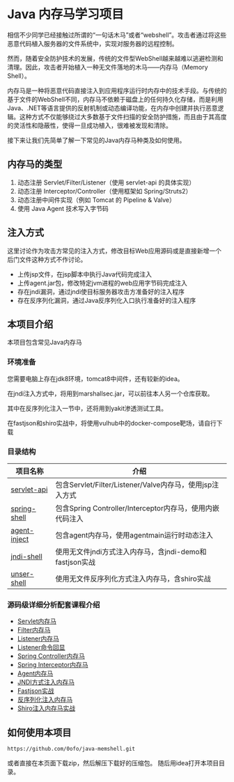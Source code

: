 # Java 内存马学习项目

相信不少同学已经接触过所谓的“一句话木马”或者“webshell”。攻击者通过将这些恶意代码植入服务器的文件系统中，实现对服务器的远程控制。

然而，随着安全防护技术的发展，传统的文件型WebShell越来越难以逃避检测和清理。因此，攻击者开始植入一种无文件落地的木马——内存马（Memory Shell）。

内存马是一种将恶意代码直接注入到应用程序运行时内存中的技术手段。与传统的基于文件的WebShell不同，内存马不依赖于磁盘上的任何持久化存储，而是利用Java、.NET等语言提供的反射机制或动态编译功能，在内存中创建并执行恶意逻辑。这种方式不仅能够绕过大多数基于文件扫描的安全防护措施，而且由于其高度的灵活性和隐蔽性，使得一旦成功植入，很难被发现和清除。

接下来让我们先简单了解一下常见的Java内存马种类及如何使用。

## 内存马的类型

1. 动态注册 Servlet/Filter/Listener（使用 servlet-api 的具体实现）
2. 动态注册 Interceptor/Controller（使用框架如 Spring/Struts2）
3. 动态注册中间件实现（例如 Tomcat 的 Pipeline &amp; Valve）
4. 使用 Java Agent 技术写入字节码

## 注入方式

这里讨论作为攻击方常见的注入方式，修改目标Web应用源码或是直接新增一个后门文件这种方式不作讨论。

- 上传jsp文件，在jsp脚本中执行Java代码完成注入
- 上传agent.jar包，修改特定jvm进程的web应用字节码完成注入
- 存在jndi漏洞，通过jndi使目标服务器攻击方准备好的注入程序
- 存在反序列化漏洞，通过Java反序列化入口执行准备好的注入程序

## 本项目介绍

本项目包含常见Java内存马

### 环境准备

您需要电脑上存在jdk8环境，tomcat8中间件，还有较新的idea。

在jndi注入方式中，将用到marshallsec.jar，可以前往本人另一个仓库获取。

其中在反序列化注入一节中，还将用到yakit渗透测试工具。

在fastjson和shiro实战中，将使用vulhub中的docker-compose靶场，请自行下载

### 目录结构

| 项目名称                                   | 介绍                                           |
|----------------------------------------|----------------------------------------------|
| [servlet-api](servlet-api/README.md)   | 包含Servlet/Filter/Listener/Valve内存马，使用jsp注入方式 |
| [spring-shell](spring-shell/README.md) | 包含Spring Controller/Interceptor内存马，使用内嵌代码注入  |
| [agent-inject](agent-inject/README.md) | 包含agent内存马，使用agentmain运行时动态注入                |
| [jndi-shell](jndi-shell/README.md)     | 使用无文件jndi方式注入内存马，含jndi-demo和fastjson实战       |
| [unser-shell](unser-shell/README.md)   | 使用无文件反序列化方式注入内存马，含shiro实战                    |

### 源码级详细分析配套课程介绍

* [Servlet内存马](https://www.bilibili.com/video/BV1FKUMYQE8D)
* [Filter内存马](https://www.bilibili.com/video/BV1CGcPe5EY7)
* [Listener内存马](https://www.bilibili.com/video/BV1N7chedEyX)
* [Listener命令回显](https://www.bilibili.com/video/BV14Rw5eJEDx)
* [Spring Controller内存马](https://www.bilibili.com/video/BV1dF9gYwE1y)
* [Spring Interceptor内存马](https://www.bilibili.com/video/BV1W59BYxEfu)
* [Agent内存马](https://www.bilibili.com/video/BV1E5ZsYXEgt)
* [JNDI方式注入内存马](https://www.bilibili.com/video/BV1VTMpzxE4k)
* [Fastjson实战](https://www.bilibili.com/video/BV18vMczoEgA)
* [反序列化注入内存马](https://www.bilibili.com/video/BV1hKMuzUErz)
* [Shiro注入内存马实战](https://www.bilibili.com/video/BV1UrNtzdEFM)

## 如何使用本项目
```bash
https://github.com/0ofo/java-memshell.git
```
或者直接在本页面下载zip，然后解压下载好的压缩包。
随后用idea打开本项目目录。